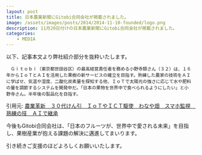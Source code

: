 ```yaml
---
layout: post
title: 日本農業新聞にGitobi合同会社が掲載されました。
image: /assets/images/posts/2014/2014-11-10-founded/logo.png
description: 11月20日付けの日本農業新聞にGitobi合同会社が掲載されました。
categories:
    - MEDIA
---
```


以下、記事本文より弊社紹介部分を抜粋いたします。

```
　Ｇｉｔｏｂｉ（東京都世田谷区）の最高経営責任者を務める小野寺類さん（３２）は、１６年からＩｏＴとＡＩを活用した果樹の新サービスの確立を目指す。熟練した農家の技術をＡＩに学ばせ、気温や湿度、二酸化炭素量を探知する他、ＩｏＴで太陽光の強さに応じて水や肥料の量を調節するシステムを開発中だ。「日本の果物を世界中で食べられるようにしたい」と小野寺さん。半年後の製品化を目指す。
```

引用元: [農業革新　３０代けん引　ＩｏＴやＩＣＴ駆使　わなや畑　スマホ監視　熟練の技　ＡＩで継承](https://www.agrinews.co.jp/p42523.html)

今後もGitobi合同会社は、「日本のフルーツが、世界中で愛される未来」を目指し、果樹産業が抱える課題の解決に邁進してまいります。

引き続きご支援のほどよろしくお願いいたします。

